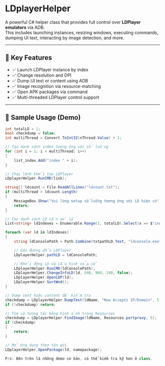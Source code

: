 # LDplayerHelper

A powerful C# helper class that provides full control over **LDPlayer emulators** via ADB.  
This includes launching instances, resizing windows, executing commands, dumping UI text, interacting by image detection, and more.

---

## 🧩 Key Features

- ✅ Launch LDPlayer instance by index
- ✅ Change resolution and DPI
- ✅ Dump UI text or content using ADB
- ✅ Image recognition via resource-matching
- ✅ Open APK packages via command
- ✅ Multi-threaded LDPlayer control support

---

## 🧪 Sample Usage (Demo)

```csharp
int totalLD = 1; 
bool checkdump = false;
int multiThread = Convert.ToInt32(nThread.Value) + 1;

// Tạo danh sách index tương ứng với số luồng
for (int i = 1; i < multiThread; i++)
{
    list_index.Add("index " + i);
}

// Chạy lệnh khởi tạo LDPlayer
LDplayerHelper.RunCMD(link);

string[] ldcount = File.ReadAllLines("ldcount.txt");
if (multiThread > ldcount.Length)
{
    MessageBox.Show("Vui lòng setup số luồng tương ứng với LD hiện có");
    return;
}

// Tạo danh sách LD cần xử lý
List<string> ldIndexes = Enumerable.Range(1, totalLD).Select(x => $"index {x}").ToList();

foreach (var ld in ldIndexes)
{
    string ldConsolePath = Path.Combine(txtpathLD.Text, "ldconsole.exe");

    // Gán đường dẫn LDPlayer
    LDplayerHelper.pathLD = ldConsolePath;

    // Khởi động LD và cấu hình cửa sổ
    LDplayerHelper.RunCMD(ldConsolePath);
    LDplayerHelper.ChangeInfoLD(ld, 540, 960, 240, false);
    LDplayerHelper.OpenLDP(ld);
    LDplayerHelper.SortWnd();
}

// Dump text hoặc content để kiểm tra
checkdump = LDplayerHelper.DumpText(ldName, "Now Accepts IP/Domain", 5);
if (!checkdump) return;

// Tìm và tương tác bằng hình ảnh trong Resources
checkdump = LDplayerHelper.FindImage(ldName, Resources.portproxy, 5);
if (checkdump)
{
    return;
}

// Mở ứng dụng theo tên gói
LDplayerHelper.OpenPackage(ld, namepackage);

P/s: Bên trên là những demo cơ bản, có thể kiểm tra kỹ hơn ở class.
